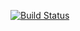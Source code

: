 [![Build Status](https://travis-ci.org/Lionking93/wadror-public.png)](https://travis-ci.org/Lionking93/wadror-public)

